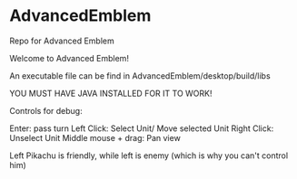 # AdvancedEmblem
Repo for Advanced Emblem

Welcome to Advanced Emblem!

An executable file can be find in AdvancedEmblem/desktop/build/libs

YOU MUST HAVE JAVA INSTALLED FOR IT TO WORK!

Controls for debug:

Enter: pass turn
Left Click: Select Unit/ Move selected Unit 
Right Click: Unselect Unit
Middle mouse + drag: Pan view

Left Pikachu is friendly, while left is enemy (which is why you can't control him)
